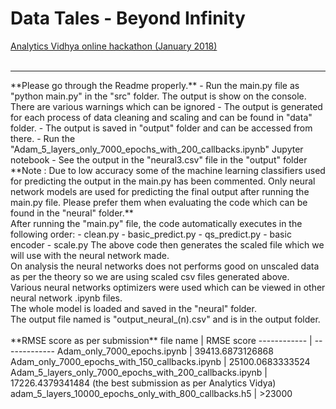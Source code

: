 # Data Tales - Beyond Infinity
<a href = "https://datahack.analyticsvidhya.com/contest/data-tales-beyond-infinity-great-lakes-institute-o/">Analytics Vidhya online hackathon (January 2018)</a>
<br/>
<br/>
<hr>
**Please go through the Readme properly.**
- Run the main.py file as "python main.py" in the "src" folder. The output is show on the console. There are various warnings which can be ignored
- The output is generated for each process of data cleaning and scaling and can be found in "data" folder.
- The output is saved in "output" folder and can be accessed from there.
- Run the "Adam_5_layers_only_7000_epochs_with_200_callbacks.ipynb" Jupyter notebook
- See the output in the "neural3.csv" file in the "output" folder
<br/>
**Note : Due to low accuracy some of the machine learning classifiers used for predicting the output in the main.py has been commented. Only neural network models are used for predicting the final output after running the main.py file. Please prefer them when evaluating the code which can be found in the "neural" folder.**
<br/>
After running the "main.py" file, the code automatically executes in the following order:
- clean.py
- basic_predict.py
- qs_predict.py
- basic encoder
- scale.py
The above code then generates the scaled file which we will use with the neural network made.<br/>
On analysis the neural networks does not performs good on unscaled data as per the theory so we are using scaled csv files generated above.<br/>
Various neural networks optimizers were used which can be viewed in other neural network .ipynb files.<br/>
The whole model is loaded and saved in the "neural" folder.<br/>
The output file named is "output_neural_(n).csv" and is in the output folder.<br/>
<br/>
**RMSE score as per submission**
file name | RMSE score
------------ | -------------
Adam_only_7000_epochs.ipynb | 39413.6873126868
Adam_only_7000_epochs_with_150_callbacks.ipynb | 25100.0683333524
Adam_5_layers_only_7000_epochs_with_200_callbacks.ipynb | 17226.4379341484 (the best submission as per Analytics Vidya)
adam_5_layers_10000_epochs_only_with_800_callbacks.h5 | >23000
